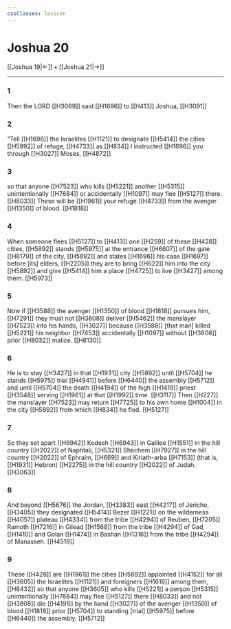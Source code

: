```yaml
---
cssClasses: lexicon
---
```


# Joshua 20

[[Joshua 19|←]] • [[Joshua 21|→]]

---

### 1
Then the LORD [[H3069]] said [[H1696]] to [[H413]] Joshua, [[H3091]]

### 2
“Tell [[H1696]] the Israelites [[H1121]] to designate [[H5414]] the cities [[H5892]] of refuge, [[H4733]] as [[H834]] I instructed [[H1696]] you through [[H3027]] Moses, [[H4872]]

### 3
so that anyone [[H7523]] who kills [[H5221]] another [[H5315]] unintentionally [[H7684]] or accidentally [[H1097]] may flee [[H5127]] there. [[H8033]] These will be [[H1961]] your refuge [[H4733]] from the avenger [[H1350]] of blood. [[H1818]]

### 4
When someone flees [[H5127]] to [[H413]] one [[H259]] of these [[H428]] cities, [[H5892]] stands [[H5975]] at the entrance [[H6607]] of the gate [[H8179]] of the city, [[H5892]] and states [[H1696]] his case [[H1697]] before [its] elders, [[H2205]] they are to bring [[H622]] him into the city [[H5892]] and give [[H5414]] him a place [[H4725]] to live [[H3427]] among them. [[H5973]]

### 5
Now if [[H3588]] the avenger [[H1350]] of blood [[H1818]] pursues him, [[H7291]] they must not [[H3808]] deliver [[H5462]] the manslayer [[H7523]] into his hands, [[H3027]] because [[H3588]] [that man] killed [[H5221]] his neighbor [[H7453]] accidentally [[H1097]] without [[H3808]] prior [[H8032]] malice. [[H8130]]

### 6
He is to stay [[H3427]] in that [[H1931]] city [[H5892]] until [[H5704]] he stands [[H5975]] trial [[H4941]] before [[H6440]] the assembly [[H5712]] and until [[H5704]] the death [[H4194]] of the high [[H1419]] priest [[H3548]] serving [[H1961]] at that [[H1992]] time. [[H3117]] Then [[H227]] the manslayer [[H7523]] may return [[H7725]] to his own home [[H1004]] in the city [[H5892]] from which [[H834]] he fled. [[H5127]]

### 7
So they set apart [[H6942]] Kedesh [[H6943]] in Galilee [[H1551]] in the hill country [[H2022]] of Naphtali, [[H5321]] Shechem [[H7927]] in the hill country [[H2022]] of Ephraim, [[H669]] and Kiriath-arba [[H7153]] (that is, [[H1931]] Hebron) [[H2275]] in the hill country [[H2022]] of Judah. [[H3063]]

### 8
And beyond [[H5676]] the Jordan, [[H3383]] east [[H4217]] of Jericho, [[H3405]] they designated [[H5414]] Bezer [[H1221]] on the wilderness [[H4057]] plateau [[H4334]] from the tribe [[H4294]] of Reuben, [[H7205]] Ramoth [[H7216]] in Gilead [[H1568]] from the tribe [[H4294]] of Gad, [[H1410]] and Golan [[H1474]] in Bashan [[H1316]] from the tribe [[H4294]] of Manasseh. [[H4519]]

### 9
These [[H428]] are [[H1961]] the cities [[H5892]] appointed [[H4152]] for all [[H3605]] the Israelites [[H1121]] and foreigners [[H1616]] among them, [[H8432]] so that anyone [[H3605]] who kills [[H5221]] a person [[H5315]] unintentionally [[H7684]] may flee [[H5127]] there [[H8033]] and not [[H3808]] die [[H4191]] by the hand [[H3027]] of the avenger [[H1350]] of blood [[H1818]] prior [[H5704]] to standing [trial] [[H5975]] before [[H6440]] the assembly. [[H5712]]

